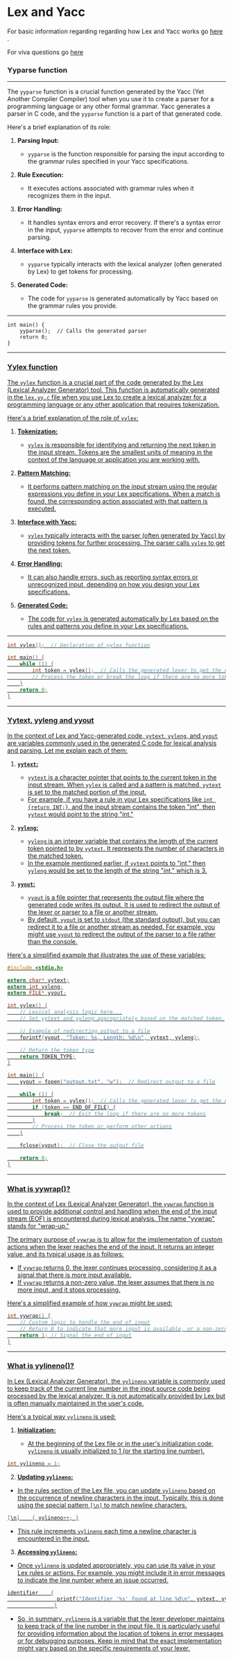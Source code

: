 # Lex and Yacc
For basic information regarding regarding how Lex and Yacc works go [here](https://cse.iitkgp.ac.in/~bivasm/notes/LexAndYaccTutorial.pdf) .

For viva questions go [here](./VivaQs/README.md)


### Yyparse function
---

The `yyparse` function is a crucial function generated by the Yacc (Yet Another Compiler Compiler) tool when you use it to create a parser for a programming language or any other formal grammar. Yacc generates a parser in C code, and the `yyparse` function is a part of that generated code.

Here's a brief explanation of its role:

1.  **Parsing Input:**
    
    -   `yyparse` is the function responsible for parsing the input according to the grammar rules specified in your Yacc specifications.
2.  **Rule Execution:**
    
    -   It executes actions associated with grammar rules when it recognizes them in the input.
3.  **Error Handling:**
    
    -   It handles syntax errors and error recovery. If there's a syntax error in the input, `yyparse` attempts to recover from the error and continue parsing.
4.  **Interface with Lex:**
    
    -   `yyparse` typically interacts with the lexical analyzer (often generated by Lex) to get tokens for processing.
5.  **Generated Code:**
    
    -   The code for `yyparse` is generated automatically by Yacc based on the grammar rules you provide.

---

    int main() {
        yyparse();  // Calls the generated parser
        return 0;
    }
---
### <u>Yylex function<u/>
The `yylex` function is a crucial part of the code generated by the Lex (Lexical Analyzer Generator) tool. This function is automatically generated in the `lex.yy.c` file when you use Lex to create a lexical analyzer for a programming language or any other application that requires tokenization.

Here's a brief explanation of the role of `yylex`:

1.  **Tokenization:**
    
    -   `yylex` is responsible for identifying and returning the next token in the input stream. Tokens are the smallest units of meaning in the context of the language or application you are working with.
2.  **Pattern Matching:**
    
    -   It performs pattern matching on the input stream using the regular expressions you define in your Lex specifications. When a match is found, the corresponding action associated with that pattern is executed.
3.  **Interface with Yacc:**
    
    -   `yylex` typically interacts with the parser (often generated by Yacc) by providing tokens for further processing. The parser calls `yylex` to get the next token.
4.  **Error Handling:**
    
    -   It can also handle errors, such as reporting syntax errors or unrecognized input, depending on how you design your Lex specifications.
5.  **Generated Code:**
    
    -   The code for `yylex` is generated automatically by Lex based on the rules and patterns you define in your Lex specifications.
---
```c
int yylex();  // Declaration of yylex function

int main() {
    while (1) {
        int token = yylex();  // Calls the generated lexer to get the next token
        // Process the token or break the loop if there are no more tokens
    }
    return 0;
}

```
---

### <u>Yytext, yyleng and yyout<u/>
In the context of Lex and Yacc-generated code, `yytext`, `yyleng`, and `yyout` are variables commonly used in the generated C code for lexical analysis and parsing. Let me explain each of them:

1.  **`yytext`:**
    
    -   `yytext` is a character pointer that points to the current token in the input stream. When `yylex` is called and a pattern is matched, `yytext` is set to the matched portion of the input.
    -   For example, if you have a rule in your Lex specifications like `int {return INT;}`, and the input stream contains the token "int", then `yytext` would point to the string "int."
2.  **`yyleng`:**
    
    -   `yyleng` is an integer variable that contains the length of the current token pointed to by `yytext`. It represents the number of characters in the matched token.
    -   In the example mentioned earlier, if `yytext` points to "int," then `yyleng` would be set to the length of the string "int," which is 3.
3.  **`yyout`:**
    
    -   `yyout` is a file pointer that represents the output file where the generated code writes its output. It is used to redirect the output of the lexer or parser to a file or another stream.
    -   By default, `yyout` is set to `stdout` (the standard output), but you can redirect it to a file or another stream as needed. For example, you might use `yyout` to redirect the output of the parser to a file rather than the console.

Here's a simplified example that illustrates the use of these variables:

```c
#include <stdio.h>

extern char* yytext;
extern int yyleng;
extern FILE* yyout;

int yylex() {
    // Lexical analysis logic here...
    // Set yytext and yyleng appropriately based on the matched token.

    // Example of redirecting output to a file
    fprintf(yyout, "Token: %s, Length: %d\n", yytext, yyleng);

    // Return the token type
    return TOKEN_TYPE;
}

int main() {
    yyout = fopen("output.txt", "w");  // Redirect output to a file

    while (1) {
        int token = yylex();  // Calls the generated lexer to get the next token
        if (token == END_OF_FILE) {
            break;  // Exit the loop if there are no more tokens
        }
        // Process the token or perform other actions
    }

    fclose(yyout);  // Close the output file

    return 0;
}

```
---

### <u>What is yywrap()?<u/>

In the context of Lex (Lexical Analyzer Generator), the `yywrap` function is used to provide additional control and handling when the end of the input stream (EOF) is encountered during lexical analysis. The name "yywrap" stands for "wrap-up."

The primary purpose of `yywrap` is to allow for the implementation of custom actions when the lexer reaches the end of the input. It returns an integer value, and its typical usage is as follows:

-   If `yywrap` returns 0, the lexer continues processing, considering it as a signal that there is more input available.
-   If `yywrap` returns a non-zero value, the lexer assumes that there is no more input, and it stops processing.

Here's a simplified example of how `yywrap` might be used:

```c
int yywrap() {
    // Custom logic to handle the end of input
    // Return 0 to indicate that more input is available, or a non-zero value to signal the end
    return 1; // Signal the end of input
}

```
---
### <u>What is yylineno()?<u/>
In Lex (Lexical Analyzer Generator), the `yylineno` variable is commonly used to keep track of the current line number in the input source code being processed by the lexical analyzer. It is not automatically provided by Lex but is often manually maintained in the user's code.

Here's a typical way `yylineno` is used:

1.  **Initialization:**
    
    -   At the beginning of the Lex file or in the user's initialization code, `yylineno` is usually initialized to 1 (or the starting line number).

```c
int yylineno = 1;

```
2. **Updating `yylineno`:**

-   In the rules section of the Lex file, you can update `yylineno` based on the occurrence of newline characters in the input. Typically, this is done using the special pattern `[\n]` to match newline characters.
```c
[\n]    { yylineno++; }

```
- This rule increments `yylineno` each time a newline character is encountered in the input.

3. **Accessing `yylineno`:**

-   Once `yylineno` is updated appropriately, you can use its value in your Lex rules or actions. For example, you might include it in error messages to indicate the line number where an issue occurred.
```c
identifier    {
                printf("Identifier '%s' found at line %d\n", yytext, yylineno);
               }

```
- So, in summary, `yylineno` is a variable that the lexer developer maintains to keep track of the line number in the input file. It is particularly useful for providing information about the location of tokens in error messages or for debugging purposes. Keep in mind that the exact implementation might vary based on the specific requirements of your lexer.